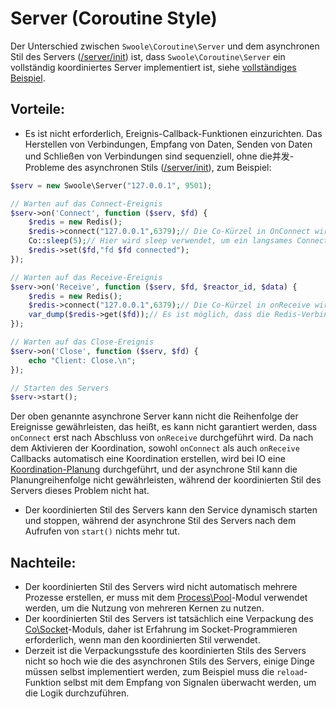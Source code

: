 # Server (Coroutine Style) <!-- {docsify-ignore-all} -->

Der Unterschied zwischen `Swoole\Coroutine\Server` und dem asynchronen Stil des Servers ([/server/init](/server/init)) ist, dass `Swoole\Coroutine\Server` ein vollständig koordiniertes Server implementiert ist, siehe [vollständiges Beispiel](/coroutine/server?id=vollständiges-beispiel).

## Vorteile:

- Es ist nicht erforderlich, Ereignis-Callback-Funktionen einzurichten. Das Herstellen von Verbindungen, Empfang von Daten, Senden von Daten und Schließen von Verbindungen sind sequenziell, ohne die并发-Probleme des asynchronen Stils ([/server/init](/server/init)), zum Beispiel:

```php
$serv = new Swoole\Server("127.0.0.1", 9501);

// Warten auf das Connect-Ereignis
$serv->on('Connect', function ($serv, $fd) {
    $redis = new Redis();
    $redis->connect("127.0.0.1",6379);// Die Co-Kürzel in OnConnect wird hängen bleiben
    Co::sleep(5);// Hier wird sleep verwendet, um ein langsames Connect-Szenario zu simulieren
    $redis->set($fd,"fd $fd connected");
});

// Warten auf das Receive-Ereignis
$serv->on('Receive', function ($serv, $fd, $reactor_id, $data) {
    $redis = new Redis();
    $redis->connect("127.0.0.1",6379);// Die Co-Kürzel in onReceive wird hängen bleiben
    var_dump($redis->get($fd));// Es ist möglich, dass die Redis-Verbindung von onReceive zuerst eingerichtet wurde, bevor der oben genannte set ausgeführt wurde, und der get hier false zurückgeben könnte, was zu einem logischen Fehler führt
});

// Warten auf das Close-Ereignis
$serv->on('Close', function ($serv, $fd) {
    echo "Client: Close.\n";
});

// Starten des Servers
$serv->start();
```

Der oben genannte asynchrone Server kann nicht die Reihenfolge der Ereignisse gewährleisten, das heißt, es kann nicht garantiert werden, dass `onConnect` erst nach Abschluss von `onReceive` durchgeführt wird. Da nach dem Aktivieren der Koordination, sowohl `onConnect` als auch `onReceive` Callbacks automatisch eine Koordination erstellen, wird bei IO eine [Koordination-Planung](/coroutine?id=koordination-planung) durchgeführt, und der asynchrone Stil kann die Planungreihenfolge nicht gewährleisten, während der koordinierten Stil des Servers dieses Problem nicht hat.

- Der koordinierten Stil des Servers kann den Service dynamisch starten und stoppen, während der asynchrone Stil des Servers nach dem Aufrufen von `start()` nichts mehr tut.

## Nachteile:

- Der koordinierten Stil des Servers wird nicht automatisch mehrere Prozesse erstellen, er muss mit dem [Process\Pool](/process/process_pool)-Modul verwendet werden, um die Nutzung von mehreren Kernen zu nutzen.
- Der koordinierten Stil des Servers ist tatsächlich eine Verpackung des [Co\Socket](/coroutine_client/socket)-Moduls, daher ist Erfahrung im Socket-Programmieren erforderlich, wenn man den koordinierten Stil verwendet.
- Derzeit ist die Verpackungsstufe des koordinierten Stils des Servers nicht so hoch wie die des asynchronen Stils des Servers, einige Dinge müssen selbst implementiert werden, zum Beispiel muss die `reload`-Funktion selbst mit dem Empfang von Signalen überwacht werden, um die Logik durchzuführen.
